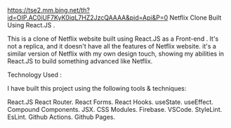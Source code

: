 https://tse2.mm.bing.net/th?id=OIP.AC0iUF7KyK0iqL7HZ2JzcQAAAA&pid=Api&P=0
Netflix Clone Built Using React.JS .

This is a clone of Netflix website built using React.JS as a Front-end . It's not a replica, and it doesn't have all the features of Netflix website. it's a similar version of Netflix with my own design touch, showing my abilities in React.JS to build something advanced like Netflix.

Technology Used :

I have built this project using the following tools & techniques:

React.JS
React Router.
React Forms.
React Hooks.
useState.
useEffect.
Compound Components.
JSX.
CSS Modules.
Firebase.
VSCode.
StyleLint.
EsLint.
Github Actions.
Github Pages.
